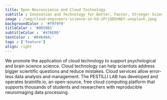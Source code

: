 ```yaml
---
title: Open Neuroscience and Cloud Technology
subtitle : Innovation and Technology for Better, Faster, Stronger Science
image : /img/cloud-engineers-science-in-hd-iPrjQEDnNEY-unsplash.jpeg
backgroundColor : '#f9f9f9'
titleColor : '#005981'
subtitleColor : '#476E80'
textColor : '#646464;'
tags : ['feature']
align: right
---
```

We promote the application of cloud technology to support psychological and brain science science. Cloud technology can help scientists address bigger scientific questions and reduce mistakes. Cloud services allow error-less data analysis and management. The PESTILLI LAB has developed and operates brainlife.io, an open-source, free cloud computing platform that supports thousands of students and researchers with reproducible neuroimaging data processing. 
